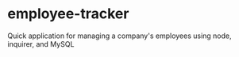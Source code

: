 # employee-tracker
Quick application for managing a company's employees using node, inquirer, and MySQL
